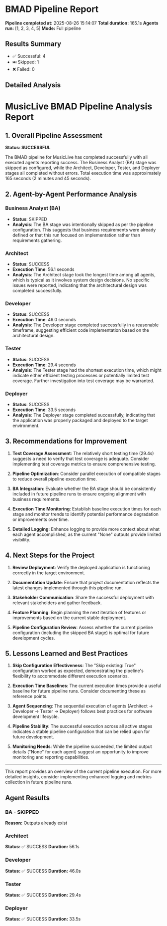 # BMAD Pipeline Report

**Pipeline completed at:** 2025-08-26 15:14:07
**Total duration:** 165.1s
**Agents run:** [1, 2, 3, 4, 5]
**Mode:** Full pipeline

## Results Summary
- ✅ Successful: 4
- ⏭️ Skipped: 1
- ❌ Failed: 0

## Detailed Analysis
# MusicLive BMAD Pipeline Analysis Report

## 1. Overall Pipeline Assessment

**Status: SUCCESSFUL**

The BMAD pipeline for MusicLive has completed successfully with all executed agents reporting success. The Business Analyst (BA) stage was skipped as configured, while the Architect, Developer, Tester, and Deployer stages all completed without errors. Total execution time was approximately 165 seconds (2 minutes and 45 seconds).

## 2. Agent-by-Agent Performance Analysis

### Business Analyst (BA)
- **Status**: SKIPPED
- **Analysis**: The BA stage was intentionally skipped as per the pipeline configuration. This suggests that business requirements were already defined or that this run focused on implementation rather than requirements gathering.

### Architect
- **Status**: SUCCESS
- **Execution Time**: 56.1 seconds
- **Analysis**: The Architect stage took the longest time among all agents, which is typical as it involves system design decisions. No specific issues were reported, indicating that the architectural design was completed successfully.

### Developer
- **Status**: SUCCESS
- **Execution Time**: 46.0 seconds
- **Analysis**: The Developer stage completed successfully in a reasonable timeframe, suggesting efficient code implementation based on the architectural design.

### Tester
- **Status**: SUCCESS
- **Execution Time**: 29.4 seconds
- **Analysis**: The Tester stage had the shortest execution time, which might indicate either efficient testing processes or potentially limited test coverage. Further investigation into test coverage may be warranted.

### Deployer
- **Status**: SUCCESS
- **Execution Time**: 33.5 seconds
- **Analysis**: The Deployer stage completed successfully, indicating that the application was properly packaged and deployed to the target environment.

## 3. Recommendations for Improvement

1. **Test Coverage Assessment**: The relatively short testing time (29.4s) suggests a need to verify that test coverage is adequate. Consider implementing test coverage metrics to ensure comprehensive testing.

2. **Pipeline Optimization**: Consider parallel execution of compatible stages to reduce overall pipeline execution time.

3. **BA Integration**: Evaluate whether the BA stage should be consistently included in future pipeline runs to ensure ongoing alignment with business requirements.

4. **Execution Time Monitoring**: Establish baseline execution times for each stage and monitor trends to identify potential performance degradation or improvements over time.

5. **Detailed Logging**: Enhance logging to provide more context about what each agent accomplished, as the current "None" outputs provide limited visibility.

## 4. Next Steps for the Project

1. **Review Deployment**: Verify the deployed application is functioning correctly in the target environment.

2. **Documentation Update**: Ensure that project documentation reflects the latest changes implemented through this pipeline run.

3. **Stakeholder Communication**: Share the successful deployment with relevant stakeholders and gather feedback.

4. **Feature Planning**: Begin planning the next iteration of features or improvements based on the current stable deployment.

5. **Pipeline Configuration Review**: Assess whether the current pipeline configuration (including the skipped BA stage) is optimal for future development cycles.

## 5. Lessons Learned and Best Practices

1. **Skip Configuration Effectiveness**: The "Skip existing: True" configuration worked as expected, demonstrating the pipeline's flexibility to accommodate different execution scenarios.

2. **Execution Time Baselines**: The current execution times provide a useful baseline for future pipeline runs. Consider documenting these as reference points.

3. **Agent Sequencing**: The sequential execution of agents (Architect → Developer → Tester → Deployer) follows best practices for software development lifecycle.

4. **Pipeline Stability**: The successful execution across all active stages indicates a stable pipeline configuration that can be relied upon for future development.

5. **Monitoring Needs**: While the pipeline succeeded, the limited output details ("None" for each agent) suggest an opportunity to improve monitoring and reporting capabilities.

---

This report provides an overview of the current pipeline execution. For more detailed insights, consider implementing enhanced logging and metrics collection in future pipeline runs.

## Agent Results
### BA - SKIPPED
**Reason:** Outputs already exist

### Architect
**Status:** ✅ SUCCESS
**Duration:** 56.1s

### Developer
**Status:** ✅ SUCCESS
**Duration:** 46.0s

### Tester
**Status:** ✅ SUCCESS
**Duration:** 29.4s

### Deployer
**Status:** ✅ SUCCESS
**Duration:** 33.5s
